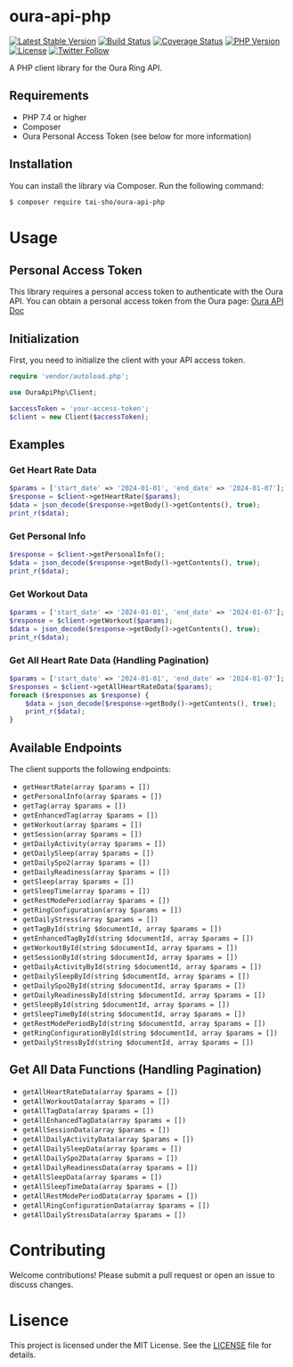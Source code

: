 # oura-api-php
[![Latest Stable Version](https://poser.pugx.org/tai-sho/oura-api-php/v/stable)](https://packagist.org/packages/tai-sho/oura-api-php)
[![Build Status](https://github.com/tai-sho/oura-api-php/actions/workflows/code_check.yml/badge.svg)](https://github.com/tai-sho/oura-api-php/actions/workflows/code_check.yml)
[![Coverage Status](https://coveralls.io/repos/github/tai-sho/oura-api-php/badge.svg?branch=main)](https://coveralls.io/github/tai-sho/oura-api-php?branch=main)
[![PHP Version](https://img.shields.io/badge/php-%3E%3D7.4-blue)](https://packagist.org/packages/tai-sho/oura-api-php)
[![License](https://poser.pugx.org/tai-sho/oura-api-php/license)](https://packagist.org/packages/tai-sho/oura-api-php)
[![Twitter Follow](https://img.shields.io/twitter/follow/ShoheiTai.svg?style=social&label=Follow)](https://twitter.com/ShoheiTai)

A PHP client library for the Oura Ring API.

## Requirements

- PHP 7.4 or higher
- Composer
- Oura Personal Access Token (see below for more information)

## Installation

You can install the library via Composer. Run the following command:

```bash
$ composer require tai-sho/oura-api-php
```

# Usage
## Personal Access Token
This library requires a personal access token to authenticate with the Oura API. You can obtain a personal access token from the Oura page:
[Oura API Doc](https://cloud.ouraring.com/docs)

## Initialization
First, you need to initialize the client with your API access token.
```php
require 'vendor/autoload.php';

use OuraApiPhp\Client;

$accessToken = 'your-access-token';
$client = new Client($accessToken);
```

## Examples
### Get Heart Rate Data
```php
$params = ['start_date' => '2024-01-01', 'end_date' => '2024-01-07'];
$response = $client->getHeartRate($params);
$data = json_decode($response->getBody()->getContents(), true);
print_r($data);
```
### Get Personal Info
```php
$response = $client->getPersonalInfo();
$data = json_decode($response->getBody()->getContents(), true);
print_r($data);

```
### Get Workout Data
```php
$params = ['start_date' => '2024-01-01', 'end_date' => '2024-01-07'];
$response = $client->getWorkout($params);
$data = json_decode($response->getBody()->getContents(), true);
print_r($data);
```
### Get All Heart Rate Data (Handling Pagination)
```php
$params = ['start_date' => '2024-01-01', 'end_date' => '2024-01-07'];
$responses = $client->getAllHeartRateData($params);
foreach ($responses as $response) {
    $data = json_decode($response->getBody()->getContents(), true);
    print_r($data);
}

```
## Available Endpoints
The client supports the following endpoints:

- `getHeartRate(array $params = [])`
- `getPersonalInfo(array $params = [])`
- `getTag(array $params = [])`
- `getEnhancedTag(array $params = [])`
- `getWorkout(array $params = [])`
- `getSession(array $params = [])`
- `getDailyActivity(array $params = [])`
- `getDailySleep(array $params = [])`
- `getDailySpo2(array $params = [])`
- `getDailyReadiness(array $params = [])`
- `getSleep(array $params = [])`
- `getSleepTime(array $params = [])`
- `getRestModePeriod(array $params = [])`
- `getRingConfiguration(array $params = [])`
- `getDailyStress(array $params = [])`
- `getTagById(string $documentId, array $params = [])`
- `getEnhancedTagById(string $documentId, array $params = [])`
- `getWorkoutById(string $documentId, array $params = [])`
- `getSessionById(string $documentId, array $params = [])`
- `getDailyActivityById(string $documentId, array $params = [])`
- `getDailySleepById(string $documentId, array $params = [])`
- `getDailySpo2ById(string $documentId, array $params = [])`
- `getDailyReadinessById(string $documentId, array $params = [])`
- `getSleepById(string $documentId, array $params = [])`
- `getSleepTimeById(string $documentId, array $params = [])`
- `getRestModePeriodById(string $documentId, array $params = [])`
- `getRingConfigurationById(string $documentId, array $params = [])`
- `getDailyStressById(string $documentId, array $params = [])`

## Get All Data Functions (Handling Pagination)
- `getAllHeartRateData(array $params = [])`
- `getAllWorkoutData(array $params = [])`
- `getAllTagData(array $params = [])`
- `getAllEnhancedTagData(array $params = [])`
- `getAllSessionData(array $params = [])`
- `getAllDailyActivityData(array $params = [])`
- `getAllDailySleepData(array $params = [])`
- `getAllDailySpo2Data(array $params = [])`
- `getAllDailyReadinessData(array $params = [])`
- `getAllSleepData(array $params = [])`
- `getAllSleepTimeData(array $params = [])`
- `getAllRestModePeriodData(array $params = [])`
- `getAllRingConfigurationData(array $params = [])`
- `getAllDailyStressData(array $params = [])`

# Contributing
Welcome contributions! Please submit a pull request or open an issue to discuss changes.

# Lisence
This project is licensed under the MIT License. See the [LICENSE](https://github.com/tai-sho/oura-api-php/blob/main/LICENSE) file for details.

